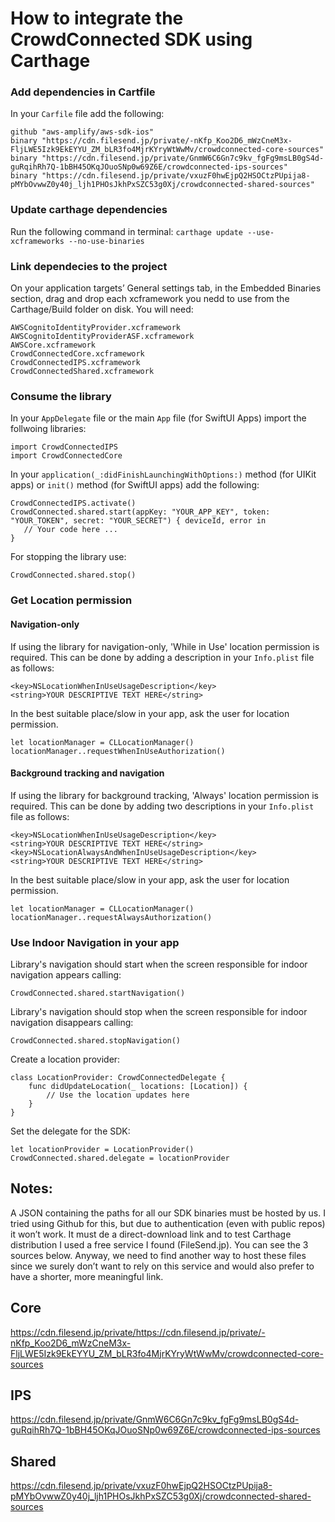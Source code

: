 # How to integrate the CrowdConnected SDK using Carthage

### Add dependencies in Cartfile
In your `Carfile` file add the following:
```
github "aws-amplify/aws-sdk-ios"
binary "https://cdn.filesend.jp/private/-nKfp_Koo2D6_mWzCneM3x-FljLWE5Izk9EkEYYU_ZM_bLR3fo4MjrKYryWtWwMv/crowdconnected-core-sources"
binary "https://cdn.filesend.jp/private/GnmW6C6Gn7c9kv_fgFg9msLB0gS4d-guRqihRh7Q-1bBH45OKqJOuoSNp0w69Z6E/crowdconnected-ips-sources"
binary "https://cdn.filesend.jp/private/vxuzF0hwEjpQ2HSOCtzPUpija8-pMYbOvwwZ0y40j_ljh1PHOsJkhPxSZC53g0Xj/crowdconnected-shared-sources"
```

### Update carthage dependencies
Run the following command in terminal:
`carthage update --use-xcframeworks --no-use-binaries`

### Link dependecies to the project
On your application targets’ General settings tab, in the Embedded Binaries section, drag and drop each xcframework you nedd to use from the Carthage/Build folder on disk.
You will need:
```
AWSCognitoIdentityProvider.xcframework
AWSCognitoIdentityProviderASF.xcframework
AWSCore.xcframework
CrowdConnectedCore.xcframework
CrowdConnectedIPS.xcframework
CrowdConnectedShared.xcframework
```

### Consume the library
In your `AppDelegate` file or the main `App` file (for SwiftUI Apps) import the follwoing libraries:
```
import CrowdConnectedIPS
import CrowdConnectedCore
```

In your `application(_:didFinishLaunchingWithOptions:)` method (for UIKit apps) or `init()` method (for SwiftUI apps) add the following:
```
CrowdConnectedIPS.activate()
CrowdConnected.shared.start(appKey: "YOUR_APP_KEY", token: "YOUR_TOKEN", secret: "YOUR_SECRET") { deviceId, error in
   // Your code here ...
}
```

For stopping the library use:
```
CrowdConnected.shared.stop()
```

### Get Location permission

#### Navigation-only
If using the library for navigation-only, 'While in Use' location permission is required.
This can be done by adding a description in your `Info.plist` file as follows:
```
<key>NSLocationWhenInUseUsageDescription</key>	
<string>YOUR DESCRIPTIVE TEXT HERE</string>
```
In the best suitable place/slow in your app, ask the user for location permission.
```
let locationManager = CLLocationManager()
locationManager..requestWhenInUseAuthorization()
```

#### Background tracking and navigation

If using the library for background tracking, 'Always' location permission is required.
This can be done by adding two descriptions in your `Info.plist` file as follows:
```
<key>NSLocationWhenInUseUsageDescription</key>	
<string>YOUR DESCRIPTIVE TEXT HERE</string>
<key>NSLocationAlwaysAndWhenInUseUsageDescription</key>	
<string>YOUR DESCRIPTIVE TEXT HERE</string>
```
In the best suitable place/slow in your app, ask the user for location permission.
```
let locationManager = CLLocationManager()
locationManager..requestAlwaysAuthorization()
```

### Use Indoor Navigation in your app
Library's navigation should start when the screen responsible for indoor navigation appears calling:
```
CrowdConnected.shared.startNavigation()
```
Library's navigation should stop when the screen responsible for indoor navigation disappears calling:
```
CrowdConnected.shared.stopNavigation()
```
Create a location provider:
```
class LocationProvider: CrowdConnectedDelegate {
    func didUpdateLocation(_ locations: [Location]) {
        // Use the location updates here
    }
}
```
Set the delegate for the SDK:
```
let locationProvider = LocationProvider()
CrowdConnected.shared.delegate = locationProvider
```

## Notes:

A JSON containing the paths for all our SDK binaries must be hosted by us. I tried using Github for this, but due to authentication (even with public repos) it won’t work. It must de a direct-download link and to test Carthage distribution I used a free service I found (FileSend.jp). 
You can see the 3 sources below. Anyway, we need to find another way to host these files since we surely don’t want to rely on this service and would also prefer to have a shorter, more meaningful link.

## Core
https://cdn.filesend.jp/private/https://cdn.filesend.jp/private/-nKfp_Koo2D6_mWzCneM3x-FljLWE5Izk9EkEYYU_ZM_bLR3fo4MjrKYryWtWwMv/crowdconnected-core-sources

## IPS
https://cdn.filesend.jp/private/GnmW6C6Gn7c9kv_fgFg9msLB0gS4d-guRqihRh7Q-1bBH45OKqJOuoSNp0w69Z6E/crowdconnected-ips-sources

## Shared
https://cdn.filesend.jp/private/vxuzF0hwEjpQ2HSOCtzPUpija8-pMYbOvwwZ0y40j_ljh1PHOsJkhPxSZC53g0Xj/crowdconnected-shared-sources
